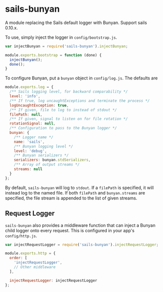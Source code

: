 # sails-bunyan

A module replacing the Sails default logger with Bunyan. Support sails 0.10.x.

To use, simply inject the logger in `config/bootstrap.js`.

```JavaScript
var injectBunyan = require('sails-bunyan').injectBunyan;

module.exports.bootstrap = function (done) {
  injectBunyan();
  done();
}
```

To configure Bunyan, put a `bunyan` object in `config/log.js`. The defaults are

```JavaScript
module.exports.log = {
  /** Sails logging level, for backward comparability */
  level: 'info',
  /** If true, log uncaughtExceptions and terminate the process */
  logUncaughtException: true,
  /** If given, file to log to instead of stdout */
  filePath: null,
  /** If given, signal to listen on for file rotation */
  rotationSignal: null,
  /** Configuration to pass to the Bunyan logger */
  bunyan: {
    /** Logger name */
    name: 'sails',
    /** Bunyan logging level */
    level: 'debug',
    /** Bunyan serializers */
    serializers: bunyan.stdSerializers,
    /** Array of output streams */
    streams: null
  }
};
```

By default, `sails-bunyan` will log to `stdout`. If a `filePath` is specified,
it will instead log to the named file. If both `filePath` and `bunyan.streams`
are specified, the file stream is appended to the list of given streams.

## Request Logger

`sails-bunyan` also provides a middleware function that can inject a Bunyan
child logger onto every request. This is configured in your app's
`config/http.js`.

```JavaScript
var injectRequestLogger = require('sails-bunyan').injectRequestLogger;

module.exports.http = {
  order: [
    'injectRequestLogger',
    // Other middleware
  ],

  injectRequestLogger: injectRequestLogger
};
```
